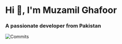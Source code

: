 <h1 align="left">Hi 👋, I'm Muzamil Ghafoor</h1>
<h3 align="left">A passionate developer from Pakistan</h3>

![Commits](https://github-contributor-stats.vercel.app/api?username=muzzammil763&combine_all_yearly_contributions=true&hide_title=true)
